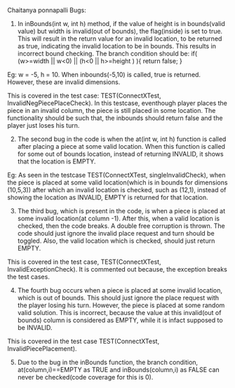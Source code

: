 Chaitanya ponnapalli
Bugs:
1. In inBounds(int w, int h) method, if the value of height is in bounds(valid value) but width is invalid(out of bounds), the flag(inside) is set to true. This will result in the return value for an invalid location, to be returned as true, indicating the invalid location to be in bounds. This results in incorrect bound checking. 
The branch condition should be:
if( (w>=width || w<0) ||   (h<0 || h>=height ) ){
	return false;
}

Eg: w = -5, h = 10. When inbounds(-5,10) is called, true is returned. However, these are invalid dimensions.

This is covered in the test case: TEST(ConnectXTest, InvalidNegPiecePlaceCheck). In this testcase, eventhough player places the piece in an invalid column, the piece is still placed in some location. The functionality should be such that, the inbounds should return false and the player just loses his turn.

2. The second bug in the code is when the at(int w, int h) function is called after placing a piece at some valid location. When this function is called for some out of bounds location, instead of returning INVALID, it shows that the location is EMPTY.

Eg: As seen in the testcase TEST(ConnectXTest, singleInvalidCheck), when the piece is placed at some valid location(which is in bounds for dimensions (10,5,3)) after which an invalid location is checked, such as (12,1), instead of showing the location as INVALID, EMPTY is returned for that location.

3. The third bug, which is present in the code, is when a piece is placed at some invalid location(at column -1). After this, when a valid location is checked, then the code breaks. A double free corruption is thrown. The code should just ignore the invalid place request and turn should be toggled. Also, the valid location which is checked, should just return EMPTY.

This is covered in the test case, TEST(ConnectXTest, InvalidExceptionCheck). It is commented out because, the exception breaks the test cases.

4. The fourth bug occurs when a piece is placed at some invalid location, which is out of bounds. This should just ignore the place request with the player losing his turn. However, the piece is placed at some random valid solution. This is incorrect, because the value at this invalid(out of bounds) column is considered as EMPTY, while it is infact supposed to be INVALID.

This is covered in the test case TEST(ConnectXTest, InvalidPiecePlacement).

5. Due to the bug in the inBounds function, the branch condition, at(column,i)==EMPTY as TRUE and inBounds(column,i) as FALSE can never be checked(code coverage for this is 0).
